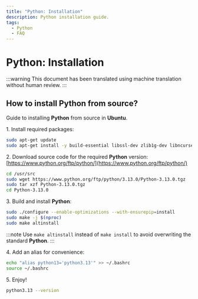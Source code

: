 ```yaml
---
title: "Python: Installation"
description: Python installation guide.
tags:
  - Python
  - FAQ
---
```


# Python: Installation

:::warning
This document has been translated using machine translation without human review.
:::

## How to install Python from source?

Guide to installing **Python** from source in **Ubuntu**.

1\. Install required packages:

```bash
sudo apt-get update
sudo apt-get install -y build-essential libssl-dev zlib1g-dev libncurses5-dev libncursesw5-dev libreadline-dev libsqlite3-dev libgdbm-dev libdb5.3-dev libbz2-dev libexpat1-dev liblzma-dev tk-dev libffi-dev wget
```

2\. Download source code for the required **Python** version: [https://www.python.org/ftp/python/](https://www.python.org/ftp/python/)

```bash
cd /usr/src
sudo wget https://www.python.org/ftp/python/3.13.0/Python-3.13.0.tgz
sudo tar xzf Python-3.13.0.tgz
cd Python-3.13.0
```

3\. Build and install **Python**:

```bash
sudo ./configure --enable-optimizations --with-ensurepip=install
sudo make -j $(nproc)
sudo make altinstall
```

:::note
Use `make altinstall` instead of `make install` to avoid overwriting the standard **Python**.
:::

4\. Add an alias for convenience:

```bash
echo "alias python13='python3.13'" >> ~/.bashrc
source ~/.bashrc
```

5\. Enjoy!

```bash
python3.13 --version
```
